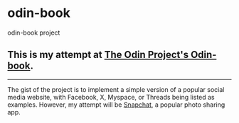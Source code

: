 # odin-book
odin-book project

## This is my attempt at [The Odin Project's Odin-book](https://www.theodinproject.com/lessons/node-path-nodejs-odin-book). 

--- 

The gist of the project is to implement a simple version of a popular social media website, with Facebook, X, Myspace, or Threads being listed as examples. However, my attempt will be [Snapchat](https://www.snapchat.com/), a popular photo sharing app. 